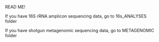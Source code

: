 READ ME!

If you have 16S rRNA amplicon sequencing data, go to 16s_ANALYSES folder

If you have shotgun metagenomic sequencing data, go to METAGENOMIC folder
